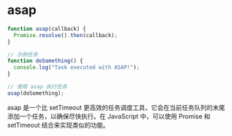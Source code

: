 # asap

```ts
function asap(callback) {
  Promise.resolve().then(callback);
}

// 示例任务
function doSomething() {
  console.log("Task executed with ASAP!");
}

// 使用 asap 执行任务
asap(doSomething);
```

asap 是一个比 setTimeout 更高效的任务调度工具，它会在当前任务队列的末尾添加一个任务，以确保尽快执行。在 JavaScript 中，可以使用 Promise 和 setTimeout 结合来实现类似的功能。
